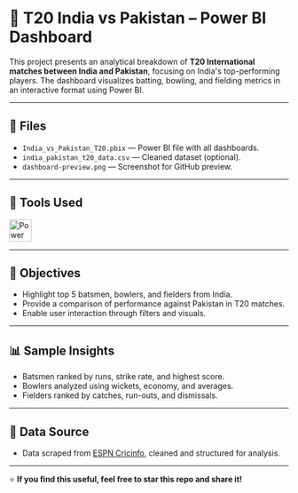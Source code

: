 # 🏏 T20 India vs Pakistan – Power BI Dashboard

This project presents an analytical breakdown of **T20 International matches between India and Pakistan**, focusing on India's top-performing players. The dashboard visualizes batting, bowling, and fielding metrics in an interactive format using Power BI.

---

## 📁 Files

- `India_vs_Pakistan_T20.pbix` — Power BI file with all dashboards.
- `india_pakistan_t20_data.csv` — Cleaned dataset (optional).
- `dashboard-preview.png` — Screenshot for GitHub preview.

---

## 🔧 Tools Used

<p align="left">
  <a href="https://powerbi.microsoft.com/" target="_blank" rel="noreferrer">
    <img src="https://img.icons8.com/color/512/power-bi.png" alt="Power BI" width="40" height="40"/>
  </a>
</p>

---

## 📌 Objectives

- Highlight top 5 batsmen, bowlers, and fielders from India.
- Provide a comparison of performance against Pakistan in T20 matches.
- Enable user interaction through filters and visuals.

---

## 📊 Sample Insights

- Batsmen ranked by runs, strike rate, and highest score.
- Bowlers analyzed using wickets, economy, and averages.
- Fielders ranked by catches, run-outs, and dismissals.

---

## 📎 Data Source

- Data scraped from [ESPN Cricinfo](https://www.espncricinfo.com/), cleaned and structured for analysis.

---

⭐ **If you find this useful, feel free to star this repo and share it!**
